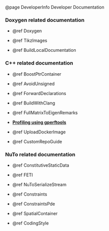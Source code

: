 @page DeveloperInfo Developer Documentation

### Doxygen related documentation

- @ref Doxygen

- @ref TikzImages

- @ref BuildLocalDocumentation

### C++ related documentation

- @ref BoostPtrContainer

- @ref AvoidUnsigned

- @ref ForwardDeclarations

- @ref BuildWithClang

- @ref FullMatrixToEigenRemarks

- [**Profiling using gperftools**](https://github.com/nutofem/nuto/wiki/How-to-profile-a-NuTo-application-using-the-Google-Perftools)

- @ref UploadDockerImage

- @ref CustomRepoGuide

### NuTo related documentation

- @ref ConstitutiveStaticData

- @ref FETI

- @ref NuToSerializeStream

- @ref Constraints

- @ref ConstraintsPde

- @ref SpatialContainer

- @ref CodingStyle
